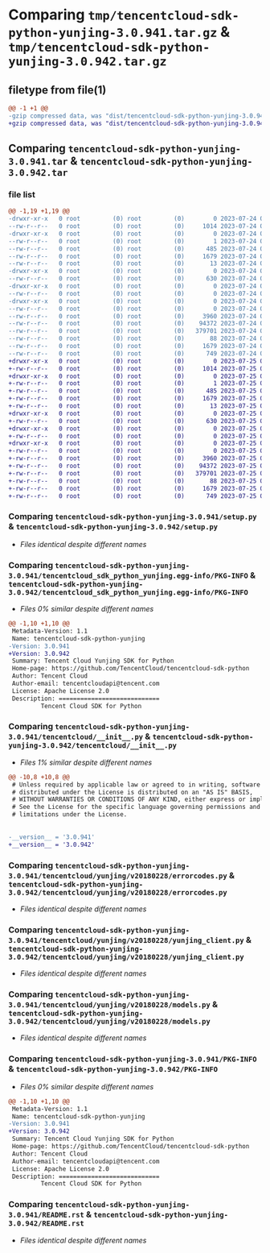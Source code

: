 # Comparing `tmp/tencentcloud-sdk-python-yunjing-3.0.941.tar.gz` & `tmp/tencentcloud-sdk-python-yunjing-3.0.942.tar.gz`

## filetype from file(1)

```diff
@@ -1 +1 @@
-gzip compressed data, was "dist/tencentcloud-sdk-python-yunjing-3.0.941.tar", last modified: Mon Jul 24 00:48:45 2023, max compression
+gzip compressed data, was "dist/tencentcloud-sdk-python-yunjing-3.0.942.tar", last modified: Tue Jul 25 04:30:28 2023, max compression
```

## Comparing `tencentcloud-sdk-python-yunjing-3.0.941.tar` & `tencentcloud-sdk-python-yunjing-3.0.942.tar`

### file list

```diff
@@ -1,19 +1,19 @@
-drwxr-xr-x   0 root         (0) root         (0)        0 2023-07-24 00:48:45.000000 tencentcloud-sdk-python-yunjing-3.0.941/
--rw-r--r--   0 root         (0) root         (0)     1014 2023-07-24 00:48:45.000000 tencentcloud-sdk-python-yunjing-3.0.941/setup.py
-drwxr-xr-x   0 root         (0) root         (0)        0 2023-07-24 00:48:45.000000 tencentcloud-sdk-python-yunjing-3.0.941/tencentcloud_sdk_python_yunjing.egg-info/
--rw-r--r--   0 root         (0) root         (0)        1 2023-07-24 00:48:45.000000 tencentcloud-sdk-python-yunjing-3.0.941/tencentcloud_sdk_python_yunjing.egg-info/dependency_links.txt
--rw-r--r--   0 root         (0) root         (0)      485 2023-07-24 00:48:45.000000 tencentcloud-sdk-python-yunjing-3.0.941/tencentcloud_sdk_python_yunjing.egg-info/SOURCES.txt
--rw-r--r--   0 root         (0) root         (0)     1679 2023-07-24 00:48:45.000000 tencentcloud-sdk-python-yunjing-3.0.941/tencentcloud_sdk_python_yunjing.egg-info/PKG-INFO
--rw-r--r--   0 root         (0) root         (0)       13 2023-07-24 00:48:45.000000 tencentcloud-sdk-python-yunjing-3.0.941/tencentcloud_sdk_python_yunjing.egg-info/top_level.txt
-drwxr-xr-x   0 root         (0) root         (0)        0 2023-07-24 00:48:45.000000 tencentcloud-sdk-python-yunjing-3.0.941/tencentcloud/
--rw-r--r--   0 root         (0) root         (0)      630 2023-07-24 00:48:45.000000 tencentcloud-sdk-python-yunjing-3.0.941/tencentcloud/__init__.py
-drwxr-xr-x   0 root         (0) root         (0)        0 2023-07-24 00:48:45.000000 tencentcloud-sdk-python-yunjing-3.0.941/tencentcloud/yunjing/
--rw-r--r--   0 root         (0) root         (0)        0 2023-07-24 00:48:45.000000 tencentcloud-sdk-python-yunjing-3.0.941/tencentcloud/yunjing/__init__.py
-drwxr-xr-x   0 root         (0) root         (0)        0 2023-07-24 00:48:45.000000 tencentcloud-sdk-python-yunjing-3.0.941/tencentcloud/yunjing/v20180228/
--rw-r--r--   0 root         (0) root         (0)        0 2023-07-24 00:48:45.000000 tencentcloud-sdk-python-yunjing-3.0.941/tencentcloud/yunjing/v20180228/__init__.py
--rw-r--r--   0 root         (0) root         (0)     3960 2023-07-24 00:48:45.000000 tencentcloud-sdk-python-yunjing-3.0.941/tencentcloud/yunjing/v20180228/errorcodes.py
--rw-r--r--   0 root         (0) root         (0)    94372 2023-07-24 00:48:45.000000 tencentcloud-sdk-python-yunjing-3.0.941/tencentcloud/yunjing/v20180228/yunjing_client.py
--rw-r--r--   0 root         (0) root         (0)   379701 2023-07-24 00:48:45.000000 tencentcloud-sdk-python-yunjing-3.0.941/tencentcloud/yunjing/v20180228/models.py
--rw-r--r--   0 root         (0) root         (0)       88 2023-07-24 00:48:45.000000 tencentcloud-sdk-python-yunjing-3.0.941/setup.cfg
--rw-r--r--   0 root         (0) root         (0)     1679 2023-07-24 00:48:45.000000 tencentcloud-sdk-python-yunjing-3.0.941/PKG-INFO
--rw-r--r--   0 root         (0) root         (0)      749 2023-07-24 00:48:45.000000 tencentcloud-sdk-python-yunjing-3.0.941/README.rst
+drwxr-xr-x   0 root         (0) root         (0)        0 2023-07-25 04:30:28.000000 tencentcloud-sdk-python-yunjing-3.0.942/
+-rw-r--r--   0 root         (0) root         (0)     1014 2023-07-25 04:30:28.000000 tencentcloud-sdk-python-yunjing-3.0.942/setup.py
+drwxr-xr-x   0 root         (0) root         (0)        0 2023-07-25 04:30:28.000000 tencentcloud-sdk-python-yunjing-3.0.942/tencentcloud_sdk_python_yunjing.egg-info/
+-rw-r--r--   0 root         (0) root         (0)        1 2023-07-25 04:30:28.000000 tencentcloud-sdk-python-yunjing-3.0.942/tencentcloud_sdk_python_yunjing.egg-info/dependency_links.txt
+-rw-r--r--   0 root         (0) root         (0)      485 2023-07-25 04:30:28.000000 tencentcloud-sdk-python-yunjing-3.0.942/tencentcloud_sdk_python_yunjing.egg-info/SOURCES.txt
+-rw-r--r--   0 root         (0) root         (0)     1679 2023-07-25 04:30:28.000000 tencentcloud-sdk-python-yunjing-3.0.942/tencentcloud_sdk_python_yunjing.egg-info/PKG-INFO
+-rw-r--r--   0 root         (0) root         (0)       13 2023-07-25 04:30:28.000000 tencentcloud-sdk-python-yunjing-3.0.942/tencentcloud_sdk_python_yunjing.egg-info/top_level.txt
+drwxr-xr-x   0 root         (0) root         (0)        0 2023-07-25 04:30:28.000000 tencentcloud-sdk-python-yunjing-3.0.942/tencentcloud/
+-rw-r--r--   0 root         (0) root         (0)      630 2023-07-25 04:30:28.000000 tencentcloud-sdk-python-yunjing-3.0.942/tencentcloud/__init__.py
+drwxr-xr-x   0 root         (0) root         (0)        0 2023-07-25 04:30:28.000000 tencentcloud-sdk-python-yunjing-3.0.942/tencentcloud/yunjing/
+-rw-r--r--   0 root         (0) root         (0)        0 2023-07-25 04:30:28.000000 tencentcloud-sdk-python-yunjing-3.0.942/tencentcloud/yunjing/__init__.py
+drwxr-xr-x   0 root         (0) root         (0)        0 2023-07-25 04:30:28.000000 tencentcloud-sdk-python-yunjing-3.0.942/tencentcloud/yunjing/v20180228/
+-rw-r--r--   0 root         (0) root         (0)        0 2023-07-25 04:30:28.000000 tencentcloud-sdk-python-yunjing-3.0.942/tencentcloud/yunjing/v20180228/__init__.py
+-rw-r--r--   0 root         (0) root         (0)     3960 2023-07-25 04:30:28.000000 tencentcloud-sdk-python-yunjing-3.0.942/tencentcloud/yunjing/v20180228/errorcodes.py
+-rw-r--r--   0 root         (0) root         (0)    94372 2023-07-25 04:30:28.000000 tencentcloud-sdk-python-yunjing-3.0.942/tencentcloud/yunjing/v20180228/yunjing_client.py
+-rw-r--r--   0 root         (0) root         (0)   379701 2023-07-25 04:30:28.000000 tencentcloud-sdk-python-yunjing-3.0.942/tencentcloud/yunjing/v20180228/models.py
+-rw-r--r--   0 root         (0) root         (0)       88 2023-07-25 04:30:28.000000 tencentcloud-sdk-python-yunjing-3.0.942/setup.cfg
+-rw-r--r--   0 root         (0) root         (0)     1679 2023-07-25 04:30:28.000000 tencentcloud-sdk-python-yunjing-3.0.942/PKG-INFO
+-rw-r--r--   0 root         (0) root         (0)      749 2023-07-25 04:30:28.000000 tencentcloud-sdk-python-yunjing-3.0.942/README.rst
```

### Comparing `tencentcloud-sdk-python-yunjing-3.0.941/setup.py` & `tencentcloud-sdk-python-yunjing-3.0.942/setup.py`

 * *Files identical despite different names*

### Comparing `tencentcloud-sdk-python-yunjing-3.0.941/tencentcloud_sdk_python_yunjing.egg-info/PKG-INFO` & `tencentcloud-sdk-python-yunjing-3.0.942/tencentcloud_sdk_python_yunjing.egg-info/PKG-INFO`

 * *Files 0% similar despite different names*

```diff
@@ -1,10 +1,10 @@
 Metadata-Version: 1.1
 Name: tencentcloud-sdk-python-yunjing
-Version: 3.0.941
+Version: 3.0.942
 Summary: Tencent Cloud Yunjing SDK for Python
 Home-page: https://github.com/TencentCloud/tencentcloud-sdk-python
 Author: Tencent Cloud
 Author-email: tencentcloudapi@tencent.com
 License: Apache License 2.0
 Description: ============================
         Tencent Cloud SDK for Python
```

### Comparing `tencentcloud-sdk-python-yunjing-3.0.941/tencentcloud/__init__.py` & `tencentcloud-sdk-python-yunjing-3.0.942/tencentcloud/__init__.py`

 * *Files 1% similar despite different names*

```diff
@@ -10,8 +10,8 @@
 # Unless required by applicable law or agreed to in writing, software
 # distributed under the License is distributed on an "AS IS" BASIS,
 # WITHOUT WARRANTIES OR CONDITIONS OF ANY KIND, either express or implied.
 # See the License for the specific language governing permissions and
 # limitations under the License.
 
 
-__version__ = '3.0.941'
+__version__ = '3.0.942'
```

### Comparing `tencentcloud-sdk-python-yunjing-3.0.941/tencentcloud/yunjing/v20180228/errorcodes.py` & `tencentcloud-sdk-python-yunjing-3.0.942/tencentcloud/yunjing/v20180228/errorcodes.py`

 * *Files identical despite different names*

### Comparing `tencentcloud-sdk-python-yunjing-3.0.941/tencentcloud/yunjing/v20180228/yunjing_client.py` & `tencentcloud-sdk-python-yunjing-3.0.942/tencentcloud/yunjing/v20180228/yunjing_client.py`

 * *Files identical despite different names*

### Comparing `tencentcloud-sdk-python-yunjing-3.0.941/tencentcloud/yunjing/v20180228/models.py` & `tencentcloud-sdk-python-yunjing-3.0.942/tencentcloud/yunjing/v20180228/models.py`

 * *Files identical despite different names*

### Comparing `tencentcloud-sdk-python-yunjing-3.0.941/PKG-INFO` & `tencentcloud-sdk-python-yunjing-3.0.942/PKG-INFO`

 * *Files 0% similar despite different names*

```diff
@@ -1,10 +1,10 @@
 Metadata-Version: 1.1
 Name: tencentcloud-sdk-python-yunjing
-Version: 3.0.941
+Version: 3.0.942
 Summary: Tencent Cloud Yunjing SDK for Python
 Home-page: https://github.com/TencentCloud/tencentcloud-sdk-python
 Author: Tencent Cloud
 Author-email: tencentcloudapi@tencent.com
 License: Apache License 2.0
 Description: ============================
         Tencent Cloud SDK for Python
```

### Comparing `tencentcloud-sdk-python-yunjing-3.0.941/README.rst` & `tencentcloud-sdk-python-yunjing-3.0.942/README.rst`

 * *Files identical despite different names*

